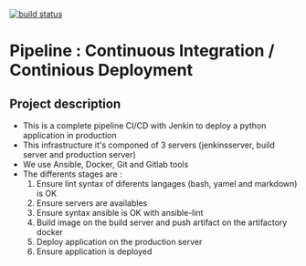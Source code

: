 [![build status](http://ec2-3-88-214-237.compute-1.amazonaws.com/sami/student-list/badges/master/build.svg)](http://ec2-3-88-214-237.compute-1.amazonaws.com/sami/student-list/commits/master)

# Pipeline :  Continuous Integration / Continious Deployment

## Project description

- This is a complete pipeline CI/CD with Jenkin to deploy a python application in production
- This infrastructure it's componed of 3 servers (jenkinsserver, build server and production server)
- We use Ansible, Docker, Git and Gitlab tools
- The differents stages are :
  1. Ensure lint syntax of diferents langages (bash, yamel and markdown) is OK
  2. Ensure servers are availables
  3. Ensure syntax ansible is OK with ansible-lint
  4. Build image on the build server and push artifact on the artifactory docker
  5. Deploy application on the production server
  6. Ensure application is deployed 


   



